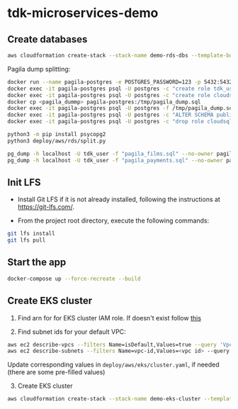 # tdk-microservices-demo

## Create databases

```bash
aws cloudformation create-stack --stack-name demo-rds-dbs --template-body file://deploy/aws/rds/postgres-dbs.yaml --parameters ParameterKey=DBName,ParameterValue=db1 ParameterKey=DBPassword,ParameterValue=password1
```

Pagila dump splitting:

```bash
docker run --name pagila-postgres -e POSTGRES_PASSWORD=123 -p 5432:5432 -d postgres
docker exec -it pagila-postgres psql -U postgres -c "create role tdk_user login password 'tdk_user123';"
docker exec -it pagila-postgres psql -U postgres -c "create role cloudsqladmin;"
docker cp <pagila_dummp> pagila-postgres:/tmp/pagila_dump.sql
docker exec -it pagila-postgres psql -U postgres -f /tmp/pagila_dump.sql
docker exec -it pagila-postgres psql -U postgres -c "ALTER SCHEMA public OWNER TO tdk_user;" tdk_sakila_input_1gb
docker exec -it pagila-postgres psql -U postgres -c "drop role cloudsqladmin;" tdk_sakila_input_1gb

python3 -m pip install psycopg2 
python3 deploy/aws/rds/split.py

pg_dump -h localhost -U tdk_user -f "pagila_films.sql" --no-owner pagila_films
pg_dump -h localhost -U tdk_user -f "pagila_payments.sql" --no-owner pagila_payments
```

## Init LFS
- Install Git LFS if it is not already installed, following the instructions at https://git-lfs.com/.

- From the project root directory, execute the following commands:

```bash
git lfs install
git lfs pull
```

## Start the app

```bash
docker-compose up --force-recreate --build
```

## Create EKS cluster

1. Find arn for for EKS cluster IAM role. If doesn't exist follow [this](https://docs.aws.amazon.com/eks/latest/userguide/service_IAM_role.html#create-service-role)

2. Find subnet ids for your default VPC:

```bash
aws ec2 describe-vpcs --filters Name=isDefault,Values=true --query 'Vpcs[0].VpcId' --output text
aws ec2 describe-subnets --filters Name=vpc-id,Values=<vpc id> --query 'Subnets[].SubnetId' --output text
```

Update corresponding values in `deploy/aws/eks/cluster.yaml`, if needed (there are some pre-filled values)

3. Create EKS cluster

```bash
aws cloudformation create-stack --stack-name demo-eks-cluster --template-body file://deploy/aws/eks/demo-cluster.yaml
```

